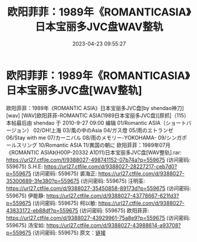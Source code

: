 ﻿---
title: 欧阳菲菲：1989年《ROMANTICASIA》日本宝丽多JVC盘WAV整轨
date: 2023-04-23 09:55:27
categories: WAV车载音乐、镜像
tags: 华语中文
---
# 欧阳菲菲：1989年《ROMANTICASIA》日本宝丽多JVC盘[WAV整轨]

欧阳菲菲：1989年《ROMANTIC ASIA》日本宝丽多JVC盘[by
shendao神刀][wav]
[WAV]欧阳菲菲-ROMANTIC ASIA(1989日本宝丽多JVC盘)[原抓]（115）
本帖最后由 shendao 于 2010-9-27 09:00 编辑
01/Romantic ASIA（ショートバージョン）
02/OH!上海
03/風の中のAsia
04/ガス燈
05/雨のエトランゼ
06/Stay with me
07/カーニバル
08/雨のメモリー-YOKOHAMA-
09/シンガポールスリング
10/Romantic ASIA
11/異国の朝に
欧阳菲菲：1989年07月《ROMANTIC ASIA》(H00P-20332
A1D11)日本宝丽多JVC盘[WAV整轨].rar: https://url27.ctfile.com/f/9388027-498741152-07b74a?p=559675
(访问密码: 559675)
S.H.E: https://url27.ctfile.com/d/9388027-28227217-ceb7d0?p=559675
(访问密码: 559675)
裘海正: https://url27.ctfile.com/d/9388027-35300689-3fe380?p=559675
(访问密码: 559675)
汪明荃: https://url27.ctfile.com/d/9388027-35450858-89173d?p=559675
(访问密码: 559675)
伊能静: https://url27.ctfile.com/d/9388027-43778667-621fd3?p=559675
(访问密码: 559675)
柯以敏: https://url27.ctfile.com/d/9388027-43833172-eb88df?p=559675
(访问密码: 559675)
欧阳菲菲: https://url27.ctfile.com/d/9388027-43929961-75a8e9?p=559675
(访问密码: 559675)
汤宝如: https://url27.ctfile.com/d/9388027-43988614-a93708?p=559675
(访问密码: 559675)
原文：[链接](https://blog.sina.com.cn/s/blog_1647c7e76010311kg.html)